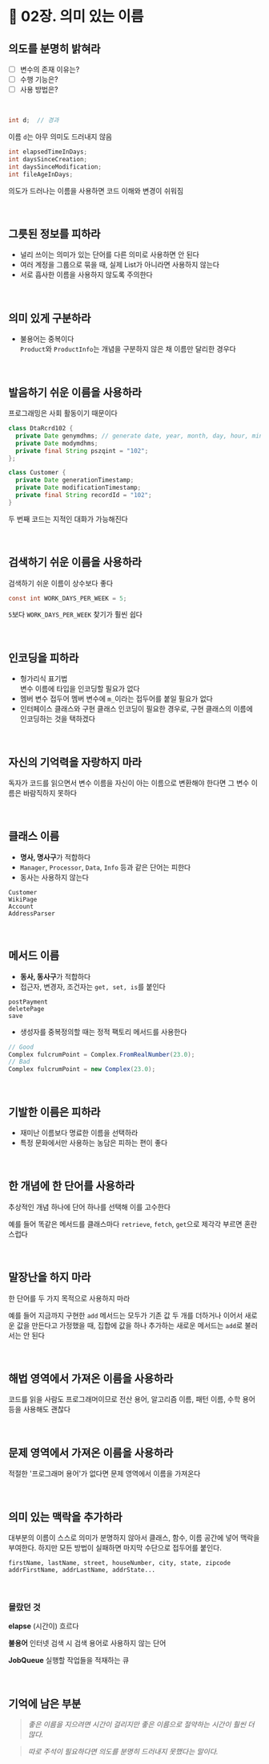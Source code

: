 # 📘 02장. 의미 있는 이름

## 의도를 분명히 밝혀라

- [ ] 변수의 존재 이유는?   
- [ ] 수행 기능은?   
- [ ] 사용 방법은?   

<br />

```java
int d;  // 경과
```

이름 `d`는 아무 의미도 드러내지 않음

```java
int elapsedTimeInDays;
int daysSinceCreation;
int daysSinceModification;
int fileAgeInDays;
```

의도가 드러나는 이름을 사용하면 코드 이해와 변경이 쉬워짐

<br />

## 그릇된 정보를 피하라

- 널리 쓰이는 의미가 있는 단어를 다른 의미로 사용하면 안 된다
- 여러 계정을 그룹으로 묶을 때, 실제 List가 아니라면 사용하지 않는다
- 서로 흡사한 이름을 사용하지 않도록 주의한다

<br />

## 의미 있게 구분하라

- 불용어는 중복이다  
  ```Product```와 ```ProductInfo```는 개념을 구분하지 않은 채 이름만 달리한 경우다

<br />

## 발음하기 쉬운 이름을 사용하라

프로그래밍은 사회 활동이기 때문이다

```java
class DtaRcrd102 {
  private Date genymdhms; // generate date, year, month, day, hour, minute, second
  private Date modymdhms;
  private final String pszqint = "102";
};

class Customer {
  private Date generationTimestamp;
  private Date modificationTimestamp;
  private final String recordId = "102";
}
```

두 번째 코드는 지적인 대화가 가능해진다

<br />

## 검색하기 쉬운 이름을 사용하라

검색하기 쉬운 이름이 상수보다 좋다
```java
const int WORK_DAYS_PER_WEEK = 5;
```

```5```보다 ```WORK_DAYS_PER_WEEK``` 찾기가 훨씬 쉽다

<br />

## 인코딩을 피하라

- 헝가리식 표기법   
  변수 이름에 타입을 인코딩할 필요가 없다
- 멤버 변수 접두어
  멤버 변수에 ```m_```이라는 접두어를 붙일 필요가 없다
- 인터페이스 클래스와 구현 클래스
  인코딩이 필요한 경우로, 구현 클래스의 이름에 인코딩하는 것을 택하겠다

<br />

## 자신의 기억력을 자랑하지 마라

독자가 코드를 읽으면서 변수 이름을 자신이 아는 이름으로 변환해야 한다면 그 변수 이름은 바람직하지 못하다

<br />

## 클래스 이름

- **명사, 명사구**가 적합하다
- ```Manager```, ```Processor```, ```Data```, ```Info``` 등과 같은 단어는 피한다
- 동사는 사용하지 않는다

```
Customer
WikiPage
Account
AddressParser
```

<br />

## 메서드 이름

- **동사, 동사구**가 적합하다
- 접근자, 변경자, 조건자는 ```get, set, is```를 붙인다

```
postPayment
deletePage
save
```

- 생성자를 중복정의할 때는 정적 팩토리 메서드를 사용한다
```java
// Good
Complex fulcrumPoint = Complex.FromRealNumber(23.0);
// Bad
Complex fulcrumPoint = new Complex(23.0);
```

<br />

##  기발한 이름은 피하라

- 재미난 이름보다 명료한 이름을 선택하라
- 특정 문화에서만 사용하는 농담은 피하는 편이 좋다

<br />

## 한 개념에 한 단어를 사용하라

추상적인 개념 하나에 단어 하나를 선택해 이를 고수한다

예를 들어 똑같은 메서드를 클래스마다 ```retrieve```, ```fetch```, ```get```으로 제각각 부르면 혼란스럽다

<br />

## 말장난을 하지 마라

한 단어를 두 가지 목적으로 사용하지 마라

예를 들어 지금까지 구현한 ```add``` 메서드는 모두가 기존 값 두 개를 더하거나 이어서 새로운 값을 만든다고 가정했을 때, 집합에 값을 하나 추가하는 새로운 메서드는 ```add```로 불러서는 안 된다

<br />

## 해법 영역에서 가져온 이름을 사용하라

코드를 읽을 사람도 프로그래머이므로 전산 용어, 알고리즘 이름, 패턴 이름, 수학 용어 등을 사용해도 괜찮다

<br />

## 문제 영역에서 가져온 이름을 사용하라

적절한 '프로그래머 용어'가 없다면 문제 영역에서 이름을 가져온다

<br />

## 의미 있는 맥락을 추가하라

대부분의 이름이 스스로 의미가 분명하지 않아서 클래스, 함수, 이름 공간에 넣어 맥락을 부여한다. 하지만 모든 방법이 실패하면 마지막 수단으로 접두어를 붙인다.

```
firstName, lastName, street, houseNumber, city, state, zipcode
addrFirstName, addrLastName, addrState...
```

<br />

### 몰랐던 것

**elapse** (시간이) 흐르다

**불용어** 인터넷 검색 시 검색 용어로 사용하지 않는 단어

**JobQueue** 실행할 작업들을 적재하는 큐

<br />

## 기억에 남은 부분

> _좋은 이름을 지으려면 시간이 걸리지만 좋은 이름으로 절약하는 시간이 훨씬 더 많다._

> _따로 주석이 필요하다면 의도를 분명히 드러내지 못했다는 말이다._
